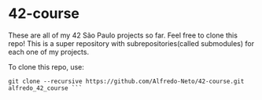 # 42-course

These are all of my 42 São Paulo projects so far. Feel free to clone this repo!
This is a super repository with subrepositories(called submodules) for each one of my projects.

To clone this repo, use:
```git 
git clone --recursive https://github.com/Alfredo-Neto/42-course.git alfredo_42_course ```

